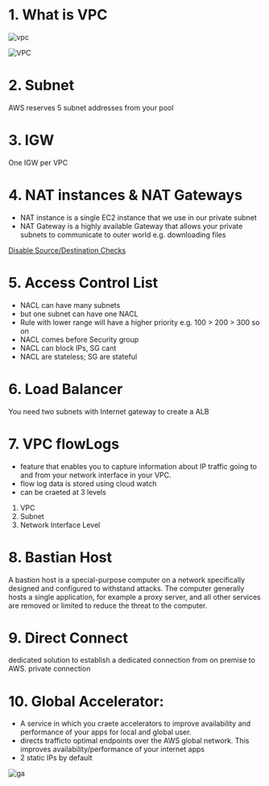 

# 1. What is VPC

![vpc](https://github.com/jawad1989/aws-solution-architect/blob/master/VPC/images/2%20-%20VPC.png)

![VPC](https://github.com/jawad1989/aws-solution-architect/blob/master/VPC/images/1%20-%20what%20is%20VPC.PNG)

# 2. Subnet
 AWS reserves 5 subnet addresses from your pool
 
# 3. IGW
  One IGW per VPC

# 4. NAT instances & NAT Gateways
 * NAT instance is a single EC2 instance that we use in our private subnet 
 * NAT Gateway is a highly available Gateway that allows your private subnets to communicate to outer world e.g. downloading files
 
 [Disable Source/Destination Checks](https://docs.aws.amazon.com/vpc/latest/userguide/VPC_NAT_Instance.html#EIP_Disable_SrcDestCheck)


# 5. Access Control List
* NACL can have many subnets
* but one subnet can have one NACL
* Rule with lower range will have a higher priority e.g. 100 > 200 > 300 so on
* NACL comes before Security group 
* NACL can block IPs, SG cant
* NACL are stateless; SG are stateful

# 6. Load Balancer
You need two subnets with Internet gateway to create a ALB

# 7. VPC flowLogs
* feature that enables you to capture information about IP traffic going to and from your network interface in your VPC.
* flow log data is stored using cloud watch
* can be craeted at 3 levels
 1. VPC
 2. Subnet
 3. Network Interface Level

# 8. Bastian Host
A bastion host is a special-purpose computer on a network specifically designed and configured to withstand attacks. The computer generally hosts a single application, for example a proxy server, and all other services are removed or limited to reduce the threat to the computer.

# 9. Direct Connect
dedicated solution to establish a dedicated connection from on premise to AWS.
private connection

# 10. Global Accelerator:
* A service in which you craete accelerators to improve availability and performance of your apps for local and global user.
* directs trafficto optimal endpoints over the AWS global network. This improves availability/performance of your internet apps 
* 2 static IPs by default 

![ga](https://d1.awsstatic.com/r2018/b/ubiquity/global-accelerator-how-it-works.feb297eb78d8cc55205874a1691e0ea2bc8bdbf1.png)



